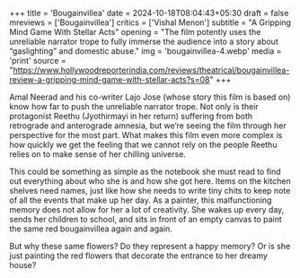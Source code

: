 +++
title = 'Bougainvillea'
date = 2024-10-18T08:04:43+05:30
draft = false
mreviews = ['Bougainvillea']
critics = ['Vishal Menon']
subtitle = "A Gripping Mind Game With Stellar Acts"
opening = "The film potently uses the unreliable narrator trope to fully immerse the audience into a story about “gaslighting” and domestic abuse."
img = 'bougainvillea-4.webp'
media = 'print'
source = "https://www.hollywoodreporterindia.com/reviews/theatrical/bougainvillea-review-a-gripping-mind-game-with-stellar-acts?s=08"
+++

Amal Neerad and his co-writer Lajo Jose (whose story this film is based on) know how far to push the unreliable narrator trope. Not only is their protagonist Reethu (Jyothirmayi in her return) suffering from both retrograde and anterograde amnesia, but we’re seeing the film through her perspective for the most part. What makes this film even more complex is how quickly we get the feeling that we cannot rely on the people Reethu relies on to make sense of her chilling universe.

This could be something as simple as the notebook she must read to find out everything about who she is and how she got here. Items on the kitchen shelves need names, just like how she needs to write tiny chits to keep note of all the events that make up her day. As a painter, this malfunctioning memory does not allow for her a lot of creativity. She wakes up every day, sends her children to school, and sits in front of an empty canvas to paint the same red bougainvillea again and again.

But why these same flowers? Do they represent a happy memory? Or is she just painting the red flowers that decorate the entrance to her dreamy house?
